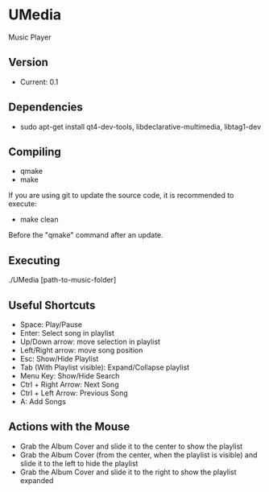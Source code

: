 UMedia
======

Music Player

## Version

-  Current: 0.1


## Dependencies

-  sudo apt-get install qt4-dev-tools, libdeclarative-multimedia, libtag1-dev


## Compiling

-  qmake
-  make

If you are using git to update the source code, it is recommended to execute:
-  make clean

Before the "qmake" command after an update.


## Executing

./UMedia [path-to-music-folder]


## Useful Shortcuts

-  Space: Play/Pause
-  Enter: Select song in playlist
-  Up/Down arrow: move selection in playlist
-  Left/Right arrow: move song position
-  Esc: Show/Hide Playlist
-  Tab (With Playlist visible): Expand/Collapse playlist
-  Menu Key: Show/Hide Search
-  Ctrl + Right Arrow: Next Song
-  Ctrl + Left Arrow: Previous Song
-  A: Add Songs

## Actions with the Mouse

-  Grab the Album Cover and slide it to the center to show the playlist
-  Grab the Album Cover (from the center, when the playlist is visible) and slide it to the left to hide the playlist
-  Grab the Album Cover and slide it to the right to show the playlist expanded
